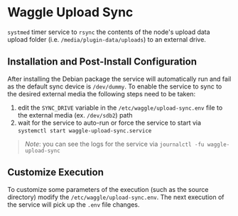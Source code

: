 # Waggle Upload Sync

`systmed` timer service to `rsync` the contents of the node's upload data upload folder (i.e. `/media/plugin-data/uploads`) to an external drive.

## Installation and Post-Install Configuration

After installing the Debian package the service will automatically run and fail as the default sync device is `/dev/dummy`. To enable the service to sync to the desired external media the following steps need to be taken:

1. edit the `SYNC_DRIVE` variable in the `/etc/waggle/upload-sync.env` file to the external media (ex. `/dev/sdb2`) path
2. wait for the service to auto-run or force the service to start via `systemctl start waggle-upload-sync.service`

>*Note*: you can see the logs for the service via `journalctl -fu waggle-upload-sync`

## Customize Execution

To customize some parameters of the execution (such as the source directory) modify the `/etc/waggle/upload-sync.env`. The next execution of the service will pick up the `.env` file changes.
